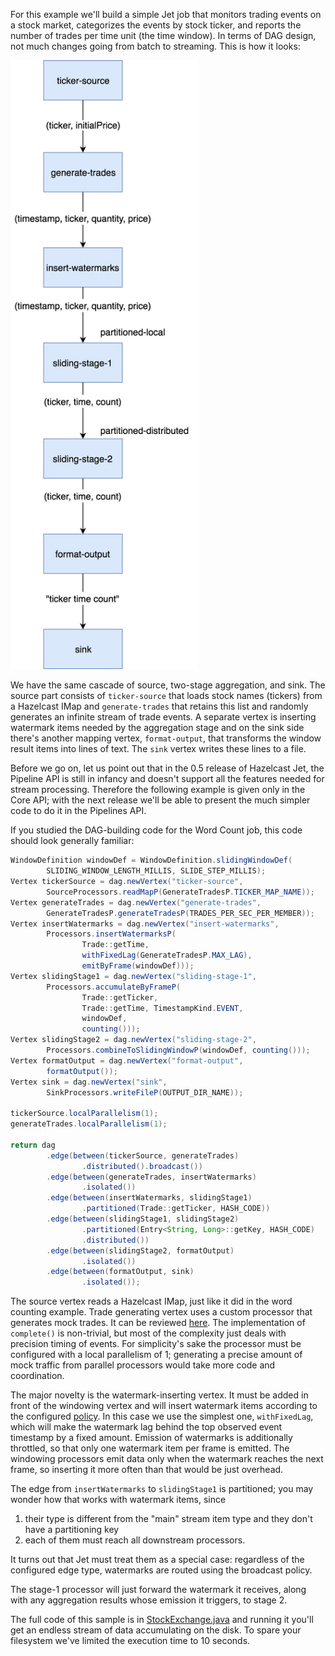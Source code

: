 For this example we'll build a simple Jet job that monitors trading
events on a stock market, categorizes the events by stock ticker, and
reports the number of trades per time unit (the time window). In terms
of DAG design, not much changes going from batch to streaming. This is
how it looks:

<img alt="Trade monitoring DAG"
     src="../images/stock-exchange-dag.png"
     width="300"/>

We have the same cascade of source, two-stage aggregation, and sink. The
source part consists of `ticker-source` that loads stock names
(tickers) from a Hazelcast IMap and `generate-trades` that retains this
list and randomly generates an infinite stream of trade events. A
separate vertex is inserting watermark items needed by the aggregation
stage and on the sink side there's another mapping vertex,
`format-output`, that transforms the window result items into lines of
text. The `sink` vertex writes these lines to a file.

Before we go on, let us point out that in the 0.5 release of Hazelcast
Jet, the Pipeline API is still in infancy and doesn't support all the
features needed for stream processing. Therefore the following example
is given only in the Core API; with the next release we'll be able to
present the much simpler code to do it in the Pipelines API.

If you studied the DAG-building code for the Word Count job, this code
should look generally familiar:

```java
WindowDefinition windowDef = WindowDefinition.slidingWindowDef(
        SLIDING_WINDOW_LENGTH_MILLIS, SLIDE_STEP_MILLIS);
Vertex tickerSource = dag.newVertex("ticker-source",
        SourceProcessors.readMapP(GenerateTradesP.TICKER_MAP_NAME));
Vertex generateTrades = dag.newVertex("generate-trades",
        GenerateTradesP.generateTradesP(TRADES_PER_SEC_PER_MEMBER));
Vertex insertWatermarks = dag.newVertex("insert-watermarks",
        Processors.insertWatermarksP(
                Trade::getTime,
                withFixedLag(GenerateTradesP.MAX_LAG),
                emitByFrame(windowDef)));
Vertex slidingStage1 = dag.newVertex("sliding-stage-1",
        Processors.accumulateByFrameP(
                Trade::getTicker,
                Trade::getTime, TimestampKind.EVENT,
                windowDef,
                counting()));
Vertex slidingStage2 = dag.newVertex("sliding-stage-2",
        Processors.combineToSlidingWindowP(windowDef, counting()));
Vertex formatOutput = dag.newVertex("format-output",
        formatOutput());
Vertex sink = dag.newVertex("sink",
        SinkProcessors.writeFileP(OUTPUT_DIR_NAME));

tickerSource.localParallelism(1);
generateTrades.localParallelism(1);

return dag
        .edge(between(tickerSource, generateTrades)
                .distributed().broadcast())
        .edge(between(generateTrades, insertWatermarks)
                .isolated())
        .edge(between(insertWatermarks, slidingStage1)
                .partitioned(Trade::getTicker, HASH_CODE))
        .edge(between(slidingStage1, slidingStage2)
                .partitioned(Entry<String, Long>::getKey, HASH_CODE)
                .distributed())
        .edge(between(slidingStage2, formatOutput)
                .isolated())
        .edge(between(formatOutput, sink)
                .isolated());
```

The source vertex reads a Hazelcast IMap, just like it did in the word
counting example. Trade generating vertex uses a custom processor that
generates mock trades. It can be reviewed
[here](https://github.com/hazelcast/hazelcast-jet-code-samples/blob/master/core-api/streaming/trade-generator/src/main/java/trades/tradegenerator/GenerateTradesP.java).
The implementation of `complete()` is non-trivial, but most of the
complexity just deals with precision timing of events. For simplicity's
sake the processor must be configured with a local parallelism of 1;
generating a precise amount of mock traffic from parallel processors
would take more code and coordination.

The major novelty is the watermark-inserting vertex. It must be added
in front of the windowing vertex and will insert watermark items
according to the configured [policy](/The_Core_API/WatermarkPolicy).
In this case we use the simplest one, `withFixedLag`, which will make
the watermark lag behind the top observed event timestamp by a fixed
amount. Emission of watermarks is additionally throttled, so that only
one watermark item per frame is emitted. The windowing processors emit
data only when the watermark reaches the next frame, so inserting it
more often than that would be just overhead.

The edge from `insertWatermarks` to `slidingStage1` is partitioned; you
may wonder how that works with watermark items, since

1. their type is different from the "main" stream item type and they
don't have a partitioning key
2. each of them must reach all downstream processors.

It turns out that Jet must treat them as a special case: regardless of
the configured edge type, watermarks are routed using the broadcast
policy.

The stage-1 processor will just forward the watermark it receives,
along with any aggregation results whose emission it triggers, to stage
2.

The full code of this sample is in
[StockExchange.java](
https://github.com/hazelcast/hazelcast-jet-code-samples/blob/master/core-api/streaming/stock-exchange/src/main/java/StockExchange.java)
and running it you'll get an endless stream of data accumulating on the
disk. To spare your filesystem we've limited the execution time to 10
seconds.
